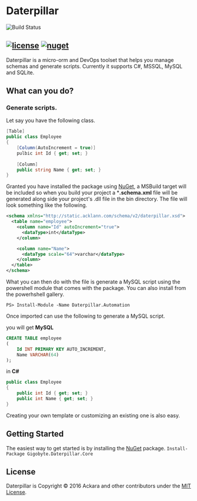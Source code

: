 # Daterpillar 
![Build Status](https://acklann.visualstudio.com/_apis/public/build/definitions/3f4e6949-e21e-4b02-a69d-067a400f0377/18/badge)

[![license](https://img.shields.io/github/license/mashape/apistatus.svg?maxAge=2592000?style=flat-square)](https://github.com/Ackara/Daterpillar/blob/master/LICENSE) [![nuget](https://img.shields.io/nuget/v/Acklann.Daterpillar.svg?maxAge=2592000?style=flat-square)](https://www.nuget.org/packages/Acklann.Daterpillar)
----------

Daterpillar is a micro-orm and DevOps toolset that helps you manage schemas and generate scripts. Currently it supports C#, MSSQL, MySQL and SQLite.

## What can you do?
### Generate scripts.

Let say you have the following class.
```c#
[Table]
public class Employee
{
	[Column(AutoIncrement = true)]
	pulbic int Id { get; set; }
	
	[Column]
	public string Name { get; set; }
}
```
Granted you have installed the package using [NuGet](https://www.nuget.org/packages/Acklann.Daterpillar), a MSBuild target will be included so when you build your project a ***.schema.xml** file will be generated along side your project's .dll file in the bin directory. The file will look something like the following.

```xml
<schema xmlns="http://static.acklann.com/schema/v2/daterpillar.xsd">
  <table name="employee">
	<column name="Id" autoIncrement="true">
	  <dataType>int</dataType>
	</column>

	<column name="Name">
	  <dataType scale="64">varchar</dataType>
	</column>
  </table>
</schema>
```
What you can then do with the file is generate a MySQL script using the powershell module that comes with the package. You can also install from the powerhshell gallery. 

``PS> Install-Module -Name Daterpillar.Automation``

Once imported can use the following to generate a MySQL script.




you will get **MySQL** 

```sql
CREATE TABLE employee
(
	Id INT PRIMARY KEY AUTO_INCREMENT,
	Name VARCHAR(64)
);
```

in **C#**

```csharp
public class Employee
{
	public int Id { get; set; }
	public int Name { get; set; }
}
```

Creating your own template or customizing an existing one is also easy.

## Getting Started
The easiest way to get started is by installing the [NuGet](https://www.nuget.org/packages/Gigobyte.Daterpillar.Core) package. `` Install-Package Gigobyte.Daterpillar.Core ``

## License
Daterpillar is Copyright © 2016 Ackara and other contributors under the [MIT License](https://github.com/Ackara/Daterpillar/blob/master/LICENSE).



